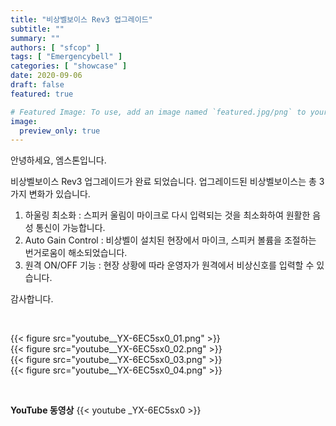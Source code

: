 ```yaml
---
title: "비상벨보이스 Rev3 업그레이드"
subtitle: ""
summary: ""
authors: [ "sfcop" ]
tags: [ "Emergencybell" ]
categories: [ "showcase" ]
date: 2020-09-06
draft: false
featured: true

# Featured Image: To use, add an image named `featured.jpg/png` to your page's folder.
image:
  preview_only: true
---
```


안녕하세요, 엠스톤입니다.

비상벨보이스 Rev3 업그레이드가 완료 되었습니다. 
업그레이드된 비상벨보이스는 총 3가지 변화가 있습니다.
1. 하울링 최소화 : 스피커 울림이 마이크로 다시 입력되는 것을 최소화하여 원활한 음성 통신이 가능합니다. 
2. Auto Gain Control : 비상벨이 설치된 현장에서 마이크, 스피커 볼륨을 조절하는 번거로움이 해소되었습니다.
3. 원격 ON/OFF 기능 : 현장 상황에 따라 운영자가 원격에서 비상신호를 입력할 수 있습니다.

감사합니다.

&nbsp;

<div class="container"><div class="row no-gutters">
<div class="col-sm-6">{{< figure src="youtube__YX-6EC5sx0_01.png" >}}</div>
<div class="col-sm-6">{{< figure src="youtube__YX-6EC5sx0_02.png" >}}</div>
<div class="col-sm-6">{{< figure src="youtube__YX-6EC5sx0_03.png" >}}</div>
<div class="col-sm-6">{{< figure src="youtube__YX-6EC5sx0_04.png" >}}</div>
</div></div>

&nbsp;

**YouTube 동영상**
{{< youtube _YX-6EC5sx0 >}}